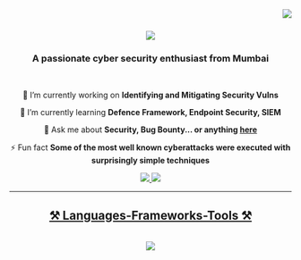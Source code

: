 <img align="right" src="https://visitor-badge.laobi.icu/badge?page_id=rootxsushant.rootxsushant"/>

<h1 align="center">
    <img src="https://readme-typing-svg.herokuapp.com/?font=Righteous&size=35&center=true&vCenter=true&width=500&height=70&duration=4000&lines=Hi+There!+👋;+I'm+Sushant+Ghanekar!;" />
</h1>

<h3 align="center">A passionate cyber security enthusiast from Mumbai </h3>

<br/>

<div align="center">
 
 🔭 I’m currently working on **Identifying and Mitigating Security Vulns**
 
 🌱 I’m currently learning **Defence Framework, Endpoint Security, SIEM**

💬 Ask me about **Security, Bug Bounty... or anything [here](https://github.com/rootxsushant/rootxsushant/issues)**

⚡ Fun fact **Some of the most well known cyberattacks were executed with surprisingly simple techniques**

 </div>
 
<div align="center"> 
  <a href="mailto:pedro.rootxsushant@gmail.com">
    <img src="https://img.shields.io/badge/Gmail-333333?style=for-the-badge&logo=gmail&logoColor=red" />
  </a>
  <a href="https://www.linkedin.com/in/sushant-ghanekar-/" target="_blank">
    <img src="https://img.shields.io/badge/LinkedIn-0077B5?style=for-the-badge&logo=linkedin&logoColor=white" target="_blank" />
</div>

 <hr/>
 
<h2 align="center">⚒️ Languages-Frameworks-Tools ⚒️</h2>
<br/>
<div align="center">
    <img src="https://skillicons.dev/icons?i=bash,python,bootstrap,html,css,mysql,github,php" />
</div>

<br/>
